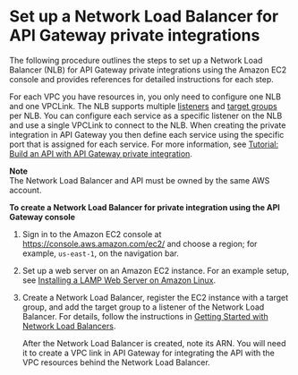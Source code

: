 # Set up a Network Load Balancer for API Gateway private integrations<a name="set-up-nlb-for-vpclink-using-console"></a>

 The following procedure outlines the steps to set up a Network Load Balancer \(NLB\) for API Gateway private integrations using the Amazon EC2 console and provides references for detailed instructions for each step\. 

For each VPC you have resources in, you only need to configure one NLB and one VPCLink\. The NLB supports multiple [listeners](https://docs.aws.amazon.com/elasticloadbalancing/latest/network/load-balancer-listeners.html) and [target groups](https://docs.aws.amazon.com/elasticloadbalancing/latest/network/load-balancer-target-groups.html) per NLB\. You can configure each service as a specific listener on the NLB and use a single VPCLink to connect to the NLB\. When creating the private integration in API Gateway you then define each service using the specific port that is assigned for each service\. For more information, see [Tutorial: Build an API with API Gateway private integration](getting-started-with-private-integration.md)\.

**Note**  
The Network Load Balancer and API must be owned by the same AWS account\.

**To create a Network Load Balancer for private integration using the API Gateway console**

1. Sign in to the Amazon EC2 console at [https://console\.aws\.amazon\.com/ec2/](https://console.aws.amazon.com/ec2/) and choose a region; for example, `us-east-1`, on the navigation bar\.

1. Set up a web server on an Amazon EC2 instance\. For an example setup, see [Installing a LAMP Web Server on Amazon Linux](https://docs.aws.amazon.com/AWSEC2/latest/UserGuide/install-LAMP.html)\. 

1. Create a Network Load Balancer, register the EC2 instance with a target group, and add the target group to a listener of the Network Load Balancer\. For details, follow the instructions in [Getting Started with Network Load Balancers](https://docs.aws.amazon.com/elasticloadbalancing/latest/network/network-load-balancer-getting-started.html)\. 

   After the Network Load Balancer is created, note its ARN\. You will need it to create a VPC link in API Gateway for integrating the API with the VPC resources behind the Network Load Balancer\.